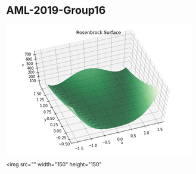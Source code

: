 # AML-2019-Group16

![](https://github.com/jznyxmd/AML-2019-Group16/blob/master/Rosenbrock_Surface.png)


<img src="" width="150" height="150" 
